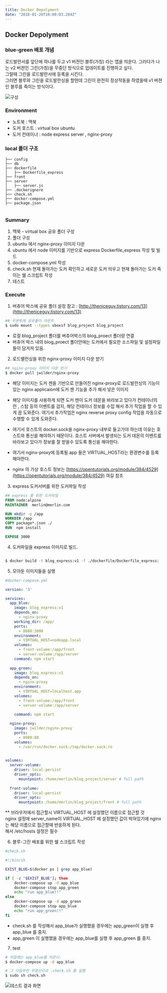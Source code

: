 ```yaml
---
title: Docker Depolyment
date: "2018-01-20T10:00:03.284Z"
---
```



## Docker Depolyment

### blue-green 배포 개념
로드발란서를 앞단에 하나를 두고 v1 버젼인 블루(가칭) 라는 앱을 띄운다. 그러다가 나는 v2 버젼인 그린(가칭)을 무중단 방식으로 업데이트를 진행하고 싶다. <br>
그럴때 그린을 로드발란서에 등록을 시킨다. <br>
그러면 블루와 그린을 로드발란싱을 할텐데 그린이 완전히 정상작동을 하였을때 v1 버젼인 블루를 죽이는 방식이다.


![구성](./img_greenBlue.png)

### Environment
- 노트북 : 맥북
- 도커 호스트 : virtual box ubuntu
- 도커 컨테이너 : node express server , nginx-proxy

### local 폴더 구조

```
├── config                               
├── db
├── dockerfile
│   ├── Dockerfile_express
├── front
├── server
│   ├── server.js
├── .dockerignore
├── check.sh
├── docker-compose.yml
├── package.json
  
```


### Summary
1. 맥북 - virtual box 공유 폴더 구성
2. 폴더 구성 
3. ubuntu 에서 nginx-proxy 이미지 다운
4. ubuntu 에서 node 이미지를 기반으로 express Dockerfile_express 작성 및 빌드
5. docker-compose.yml 작성
6. check.sh 현재 돌아가는 도커 확인하고 새로운 도커 띄우고 현재 돌아가는 도커 죽이는 쉘 스크립트 작성
7. 테스트

### Execute

1. 버츄어 박스에 공유 폴더 설정
참고 : [http://theniceguy.tistory.com/13](http://theniceguy.tistory.com/13)

```sh
## 우분투에 공유폴더 마운트 
$ sudo mount --types vboxsf blog_project blog_project
```
- 로컬 blog_project 폴더를 버츄어박스의 blog\_proect 폴더랑 연결
- 버츄어 박스 내의 blog_proect 폴더안에는 도커에서 필요한 소스파일 및 설정파일들이 담겨져 있음.


2. 로드밸런싱을 위한 nginx-proxy 이미지 다운 받기 

```sh
## nginx-proxy 이미지 다운 받기 
$ docker pull jwilder/nginx-proxy 
```


- 해당 이미지는 도커 젠을 기반으로 만들어진 nginx-proxy로 로드발란싱의 기능이 있는 nginx applicaion에 도커 젠 기능을 추가 해서 넣은 이미지

- 해당 이미지를 사용하게 되면 도커 젠이 도커 데몬을 바라보고 있다가 컨테이너의 런 , 스탑 등의 이벤트를 감지, 해당 컨테이너 정보를 수집 해서 추가 작업을 할 수 있게 끔 도와준다. 여기서 추가작업은 nginx reverse proxy config 작업을 자동으로 수행할 수 있게 도와준다.

- 여기서 호스트의 docker.sock을 nginx-proxy 내부로 들고가야 하는데 이유는 호스트와 통신을 해야하기 때문이다. 호스트 서버에서 발생되는 도커 데몬의 이벤트를 바라보고 있다가 정보를 잘 받을수 있도록 통신을 해야한다.

- 여기서 nginx-proxy에 등록될 app 들은 VIRTUAL_HOST라는 환경변수를 등록 해야한다.

- nginx 의 가상 호스트 정보는 [https://opentutorials.org/module/384/4529](https://opentutorials.org/module/384/4529) 여길 참조


3. express 도커서버를 위한 도커파일 작성

```dockerfile
## express 를 위한 도커파일
FROM node:alpine
MAINTAINER  merlin@merlin.com

RUN mkdir -p /app
WORKDIR /app
COPY package*.json ./
RUN  npm install

EXPOSE 3000

```



4. 도커파일을 express 이미지로 빌드.

```sh

$ docker build -t blog_express:v1 -f ./dockerfile/Dockerfile_express: .

```

5. 모아둔 이미지들을 실행 

```yml
#docker-compose.yml

version: '3'

services:
  app_blue:
    image: blog_express:v1
    depends_on:
      - nginx-proxy
    working_dir: /app/
    ports:
      - 8888:3000
    environment:
      - VIRTUAL_HOST=nodeapp.local
    volumes:
      - front-volume:/app/front
      - server-volume:/app/server
    command: npm start
  
  app_green:
    image: blog_express:v1
    depends_on:
      - nginx-proxy
    environment:
      - VIRTUAL_HOST=localhost.app
    volumes:
      - front-volume:/app/front
      - server-volume:/app/server
      
    command: npm start

  nginx-proxy:
    image: jwilder/nginx-proxy
    ports:
      - 8080:80
    volumes:
      - /var/run/docker.sock:/tmp/docker.sock:ro
    

volumes:
  server-volume:
    driver: local-persist 
    driver_opts:
      mountpoint: /home/merlin/blog_project/server # full path 
  
  front-volume:
    driver: local-persist
    driver_opts:
      mountpoint: /home/merlin/blog_project/front # full path

```

** 브라우저에서 접근할시 VIRTUAL_HOST 에 설정했던 이름으로 접근할 것 <br>
nginx 설정에 server_name이 VIRTUAL\_HOST 에 설정했던 값이 박혀있기에 nginx는 해당 이름으로 접근할때 반응하게 된다. <br>
해서 /etc/hosts 설정은 필수


6. 블루-그린 배포를 위한 쉘 스크립트 작성

```sh
#check.sh

#!/bin/sh

EXIST_BLUE=$(docker ps | grep app_blue)

if [ -z "$EXIST_BLUE"]; then
    docker-compose up -d app_blue
    docker-compose stop app_green
    echo "run app_blue!!"
else
    docker-compose up -d app_green
    docker-compose stop app_blue
    echo "run app_green!!"
fi
```

- check.sh 를 작성해서 app_blue가 실행했을 경우에는 app\_green이 실행 후 app\_blue 를 중지.
- app_green 이 실행했을 경우에는 app\_blue를 실행 후 app\_green 를 중지.


7. test

```sh
# 처음에는 app_blue를 띄운다.
$ docker-compose up -d app_blue

# 그 다음부턴 무중단으로 .check.sh 를 실행
$ sudo sh check.sh

```


![테스트 결과 화면](./img_developTest.png)
